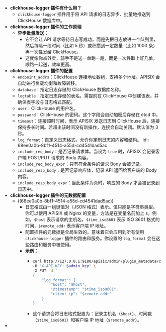 - **clickhouse-logger 插件有什么用？**
	- `clickhouse-logger` 插件用于将 API 请求的日志异步、批量地推送到 ClickHouse 数据库中。
- **clickhouse-logger 插件的工作原理**
	- **异步批量发送：**
		- 它不会让 API 请求等待日志写成功，而是先把日志放进一个队列里，然后每隔一段时间（比如 5 秒）或积攒到一定数量（比如 1000 条）再一次性发给 ClickHouse。
		- 这就像你点外卖，骑手不是送一单跑一趟，而是一次性取上好几单，顺路一起送，效率更高。
- **clickhouse-logger 插件的配置**
	- `endpoint_addrs`：ClickHouse 连接地址数组，支持多个地址。APISIX 会自动进行负载均衡和故障转移。
	- `database`：指定日志存储的 ClickHouse 数据库名称。
	- `logtable`：指定日志存储的表名。需提前在 ClickHouse 中创建该表，并确保表字段与日志格式匹配。
	- `user`：ClickHouse 的用户名。
	- `password`：ClickHouse 的密码。这个字段会自动加密后存储在 etcd 中。
	- `timeout`：连接超时时间，表示 APISIX 发送日志到 ClickHouse 后，连接保持多长时间。若超出该时间没有新操作，连接会自动关闭。默认值为 3 秒。
	- `log_format`：自定义日志格式，允许你定制日志的内容和结构。
	  id:: 68ee0a0b-8bf1-4514-a55d-cd4541dad5ac
	- `include_req_body`：是否记录请求体。当设为 `true` 时，APISIX 会记录客户端 POST/PUT 请求的 Body 内容。
	- `include_req_body_expr`：只有符合条件的请求 Body 会被记录。
	- `include_resp_body`：是否记录响应体，记录 API 返回给客户端的 Body 内容。
	- `include_resp_body_expr`：当此条件为真时，响应的 Body 才会被记录到日志中。
- **clickhouse-logger 插件的元数据配置**
	- ((68ee0a0b-8bf1-4514-a55d-cd4541dad5ac))
		- 日志格式由一组键值对（JSON 格式）表示。值只能是字符串类型。你可以使用 APISIX 或 Nginx 的变量，方法是在变量名前加上 `$`。例如，`$host` 表示请求的主机名，`$time_iso8601` 表示 ISO 8601 格式的时间，`$remote_addr` 表示客户端 IP 地址。
		- 配置插件的元数据是全局生效的，意味着它会应用到所有使用 `clickhouse-logger` 插件的路由和服务。你设置的 `log_format` 会在这些路由和服务中被使用。
		- **示例：**
			- ```bash
			  curl http://127.0.0.1:9180/apisix/admin/plugin_metadata/clickhouse-logger \
			  -H "X-API-KEY: $admin_key" \
			  -X PUT -d '
			  {
			      "log_format": {
			          "host": "$host",
			          "@timestamp": "$time_iso8601",
			          "client_ip": "$remote_addr"
			      }
			  }'
			  ```
			- 这个请求会将日志格式配置为：记录主机名（`$host`）、时间戳（`$time_iso8601`）和客户端 IP 地址（`$remote_addr`）。
-